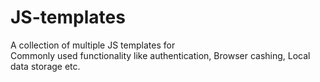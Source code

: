 # JS-templates

A collection of multiple JS templates for<br />
Commonly used functionality like authentication, Browser cashing, Local data storage etc.<br/>
